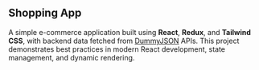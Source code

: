 ## Shopping App ##

A simple e-commerce application built using **React**, **Redux**, and **Tailwind CSS**, with backend data fetched from [DummyJSON](https://dummyjson.com/) APIs. 
This project demonstrates best practices in modern React development, state management, and dynamic rendering.
